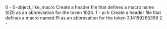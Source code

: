 0 - 0-object_like_macro
	Create a header file that defines a macro name SIZE as an abbreviation for the token 1024.
1 - pi.h
	Create a header file that defines a macro named PI as an abbrevation for the token 3.14159265359
2 -
